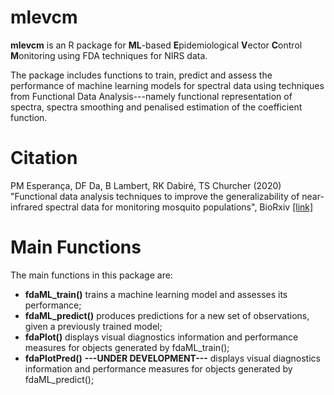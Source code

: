 # mlevcm

**mlevcm** is an R package for **ML**-based **E**pidemiological **V**ector **C**ontrol **M**onitoring using FDA techniques for NIRS data.

The package includes functions to train, predict and assess the performance of machine learning models for spectral data using techniques from Functional Data Analysis---namely functional representation of spectra, spectra smoothing and penalised estimation of the coefficient function.

# Citation

PM Esperança, DF Da, B Lambert, RK Dabiré, TS Churcher (2020) "Functional data analysis techniques to improve the generalizability of near-infrared spectral data for monitoring mosquito populations", BioRxiv [[link]](https://www.biorxiv.org/content/10.1101/2020.04.28.058495v1.abstract)


# Main Functions

The main functions in this package are:
* **fdaML_train()** trains a machine learning model and assesses its performance;
* **fdaML_predict()** produces predictions for a new set of observations, given a previously trained model;
* **fdaPlot()** displays visual diagnostics information and performance measures for objects generated by fdaML_train();
* **fdaPlotPred()** **---UNDER DEVELOPMENT---** displays visual diagnostics information and performance measures for objects generated by fdaML_predict();
